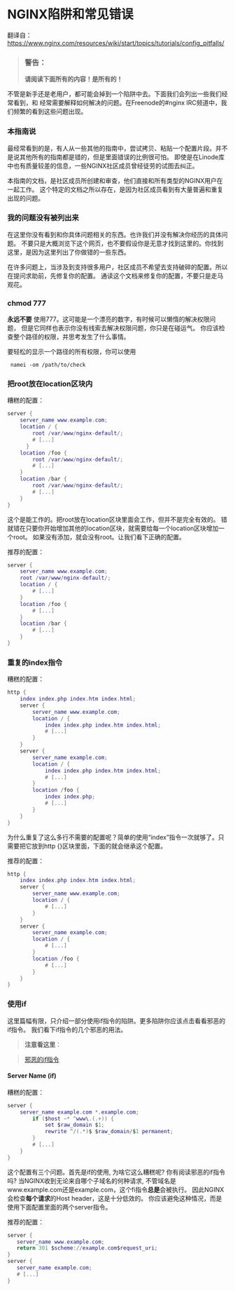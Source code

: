 # NGINX陷阱和常见错误
翻译自：https://www.nginx.com/resources/wiki/start/topics/tutorials/config_pitfalls/

>### 警告：
>
>**请阅读下面所有的内容！是所有的！**

不管是新手还是老用户，都可能会掉到一个陷阱中去。下面我们会列出一些我们经常看到，和
经常需要解释如何解决的问题。在Freenode的#nginx IRC频道中，我们频繁的看到这些问题出现。

### 本指南说
最经常看到的是，有人从一些其他的指南中，尝试拷贝、粘贴一个配置片段。并不是说其他所有的指南都是错的，但是里面错误的比例很可怕。
即使是在Linode库中也有质量较差的信息，一些NGINX社区成员曾经徒劳的试图去纠正。

本指南的文档，是社区成员所创建和审查，他们直接和所有类型的NGINX用户在一起工作。
这个特定的文档之所以存在，是因为社区成员看到有大量普遍和重复出现的问题。

### 我的问题没有被列出来
在这里你没有看到和你具体问题相关的东西。也许我们并没有解决你经历的具体问题。
不要只是大概浏览下这个网页，也不要假设你是无意才找到这里的。你找到这里，是因为这里列出了你做错的一些东西。

在许多问题上，当涉及到支持很多用户，社区成员不希望去支持破碎的配置。所以在提问求助前，先修复你的配置。
通读这个文档来修复你的配置，不要只是走马观花。

### chmod 777
**永远不要** 使用777。这可能是一个漂亮的数字，有时候可以懒惰的解决权限问题，
但是它同样也表示你没有线索去解决权限问题，你只是在碰运气。
你应该检查整个路径的权限，并思考发生了什么事情。

要轻松的显示一个路径的所有权限，你可以使用
```
 namei -om /path/to/check
```

### 把root放在location区块内
糟糕的配置：
```lua
server {
    server_name www.example.com;
    location / {
        root /var/www/nginx-default/;
        # [...]
      }
    location /foo {
        root /var/www/nginx-default/;
        # [...]
    }
    location /bar {
        root /var/www/nginx-default/;
        # [...]
    }
}
```
这个是能工作的。把root放在location区块里面会工作，但并不是完全有效的。
错就错在只要你开始增加其他的location区块，就需要给每一个location区块增加一个root。
如果没有添加，就会没有root。让我们看下正确的配置。

推荐的配置：

```lua
server {
    server_name www.example.com;
    root /var/www/nginx-default/;
    location / {
        # [...]
    }
    location /foo {
        # [...]
    }
    location /bar {
        # [...]
    }
}
```

### 重复的index指令
糟糕的配置：
```lua
http {
    index index.php index.htm index.html;
    server {
        server_name www.example.com;
        location / {
            index index.php index.htm index.html;
            # [...]
        }
    }
    server {
        server_name example.com;
        location / {
            index index.php index.htm index.html;
            # [...]
        }
        location /foo {
            index index.php;
            # [...]
        }
    }
}
```
为什么重复了这么多行不需要的配置呢？简单的使用“index”指令一次就够了。只需要把它放到http
 {}区块里面，下面的就会继承这个配置。

推荐的配置：
```lua
http {
    index index.php index.htm index.html;
    server {
        server_name www.example.com;
        location / {
            # [...]
        }
    }
    server {
        server_name example.com;
        location / {
            # [...]
        }
        location /foo {
            # [...]
        }
    }
}
```

### 使用if
这里篇幅有限，只介绍一部分使用if指令的陷阱。更多陷阱你应该点击看看邪恶的if指令。
我们看下if指令的几个邪恶的用法。

> **注意看这里**：

 >[邪恶的if指令](ngx/if_is_evil.md)

#### Server  Name (if)

糟糕的配置：
```lua
server {
    server_name example.com *.example.com;
        if ($host ~* ^www\.(.+)) {
            set $raw_domain $1;
            rewrite ^/(.*)$ $raw_domain/$1 permanent;
        }
        # [...]
    }
}
```

这个配置有三个问题。首先是if的使用, 为啥它这么糟糕呢? 你有阅读邪恶的if指令吗?
当NGINX收到无论来自哪个子域名的何种请求,
不管域名是www.example.com还是example.com，这个fi指令**总是**会被执行。
 因此NGINX
 会检查**每个请求**的Host header，这是十分低效的。
 你应该避免这种情况，而是使用下面配置里面的两个server指令。

 推荐的配置：
 ```lua
 server {
    server_name www.example.com;
    return 301 $scheme://example.com$request_uri;
}
server {
    server_name example.com;
    # [...]
}
```

